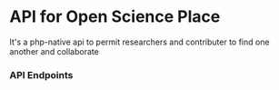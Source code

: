 #  API for Open Science Place

It's a php-native api to permit researchers and contributer to find one another and collaborate
### API Endpoints


